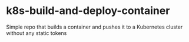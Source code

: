 # k8s-build-and-deploy-container
Simple repo that builds a container and pushes it to a Kubernetes cluster without any static tokens
